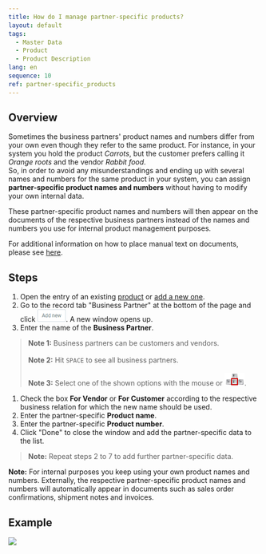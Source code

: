 ```yaml
---
title: How do I manage partner-specific products?
layout: default
tags:
  - Master Data
  - Product
  - Product Description
lang: en
sequence: 10
ref: partner-specific_products
---
```


## Overview
Sometimes the business partners' product names and numbers differ from your own even though they refer to the same product. For instance, in your system you hold the product *Carrots*, but the customer prefers calling it *Orange roots* and the vendor *Rabbit food*.<br>
So, in order to avoid any misunderstandings and ending up with several names and numbers for the same product in your system, you can assign **partner-specific product names and numbers** without having to modify your own internal data.

These partner-specific product names and numbers will then appear on the documents of the respective business partners instead of the names and numbers you use for internal product management purposes.

For additional information on how to place manual text on documents, please see [here](Print_text_on_documents-general).

## Steps
1. Open the entry of an existing [product](Menu) or [add a new one](NewProduct).
1. Go to the record tab "Business Partner" at the bottom of the page and click ![](assets/Add_New_Button.png). A new window opens up.
1. Enter the name of the **Business Partner**.
 >**Note 1:** Business partners can be customers and vendors.<br><br>
 >**Note 2:** Hit `SPACE` to see all business partners.<br><br>
 >**Note 3:** Select one of the shown options with the mouse or ![](../DE/assets/Workflow_Auftrag_Bis_Rechnung_WebUI-73797.png).

1. Check the box **For Vendor** or **For Customer** according to the respective business relation for which the new name should be used.
1. Enter the partner-specific **Product name**.
1. Enter the partner-specific **Product number**.
1. Click "Done" to close the window and add the partner-specific data to the list.
 >**Note:** Repeat steps 2 to 7 to add further partner-specific data.

**Note:** For internal purposes you keep using your own product names and numbers. Externally, the respective partner-specific product names and numbers will automatically appear in documents such as sales order confirmations, shipment notes and invoices.

## Example
![](assets/Partner-specific_products.gif)

